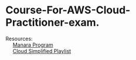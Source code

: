 # Course-For-AWS-Cloud-Practitioner-exam.

Resources:  
&nbsp;&nbsp;&nbsp;&nbsp;&nbsp;[Manara Program](https://app.manara.tech/)  
&nbsp;&nbsp;&nbsp;&nbsp;&nbsp;[Cloud Simplified Playlist](https://www.youtube.com/playlist?list=PLJZLxa-J0VZTP_zTpUdzFrZxeB1NeUDkb)